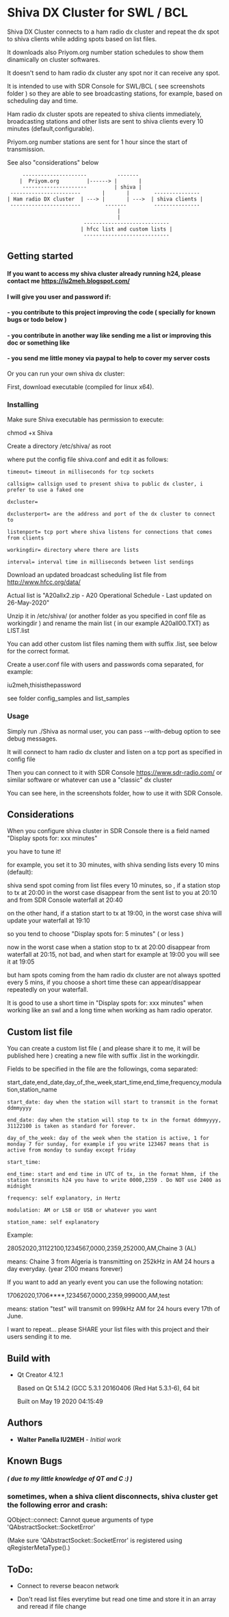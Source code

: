 # Shiva DX Cluster for SWL / BCL

Shiva DX Cluster connects to a ham radio dx cluster and repeat the dx spot to shiva clients while adding spots based on list files.

It downloads also Priyom.org number station schedules to show them dinamically on cluster softwares.

It doesn't send to ham radio dx cluster any spot nor it can receive any spot.

It is intended to use with SDR Console for SWL/BCL ( see screenshots folder ) so they are able to see broadcasting stations, for example, based on scheduling day and time.

Ham radio dx cluster spots are repeated to shiva clients immediately, broadcasting stations and other lists are sent to shiva clients every 10 minutes (default,configurable).

Priyom.org number stations are sent for 1 hour since the start of transmission.

See also "considerations" below

         ---------------------          -------
        |  Priyom.org         |------> |       |
         ---------------------         | shiva |
	 -----------------------       |       |        ---------------
  	| Ham radio DX cluster  | ---> |       | --->  | shiva clients |
	 -----------------------        -------         ---------------
         	                            |
                	                    |
                        	 ----------------------------
                          	| hfcc list and custom lists |
                        	 ----------------------------


## Getting started

#### If you want to access my shiva cluster already running h24, please contact me https://iu2meh.blogspot.com/

#### I will give you user and password if:

####	- you contribute to this project improving the code ( specially for known bugs or todo below )
	
####	- you contribute in another way like sending me a list or improving this doc or something like
	
####	- you send me little money via paypal to help to cover my server costs

	
	
Or you can run your own shiva dx cluster:

First, download executable (compiled for linux x64).

### Installing
Make sure Shiva executable has permission to execute:

chmod +x Shiva

Create a directory /etc/shiva/ as root

where put the config file shiva.conf and edit it as follows:



    timeout= timeout in milliseconds for tcp sockets

    callsign= callsign used to present shiva to public dx cluster, i prefer to use a faked one

	dxcluster=
	
	dxclusterport= are the address and port of the dx cluster to connect to

	listenport= tcp port where shiva listens for connections that comes from clients

	workingdir= directory where there are lists

	interval= interval time in milliseconds between list sendings



Download an updated broadcast scheduling list file from http://www.hfcc.org/data/

Actual list is "A20allx2.zip - A20 Operational Schedule - Last updated on 26-May-2020"

Unzip it in /etc/shiva/ (or another folder as you specified in conf file as workingdir ) and rename the main list ( in our example A20all00.TXT) as LIST.list

You can add other custom list files naming them with suffix .list, see below for the correct format.

Create a user.conf file with users and passwords coma separated, for example:

iu2meh,thisisthepassword

see folder config_samples and list_samples



### Usage
Simply run ./Shiva as normal user, you can pass --with-debug option to see debug messages.

It will connect to ham radio dx cluster and listen on a tcp port as specified in config file

Then you can connect to it with SDR Console https://www.sdr-radio.com/ or similar software or whatever can use a "classic" dx cluster

You can see here, in the screenshots folder, how to use it with SDR Console.

## Considerations

When you configure shiva cluster in SDR Console there is a field named "Display spots for: xxx minutes"

you have to tune it!

for example, you set it to 30 minutes, with shiva sending lists every 10 mins (default):

shiva send spot coming from list files every 10 minutes, so , if a station stop to tx at 20:00 in the worst case disappear from the sent list to you at 20:10 and from SDR Console waterfall at 20:40

on the other hand, if a station start to tx at 19:00, in the worst case shiva will update your waterfall at 19:10

so you tend to choose "Display spots for: 5 minutes" ( or less )

now in the worst case when a station stop to tx at 20:00 disappear from waterfall at 20:15, not bad, and when start for example at 19:00 you will see it at 19:05

but ham spots coming from the ham radio dx cluster are not always spotted every 5 mins, if you choose a short time these can appear/disappear repeatedly on your waterfall. 

It is good to use a short time in "Display spots for: xxx minutes" when working like an swl and a long time when working as ham radio operator.

## Custom list file

You can create a custom list file ( and please share it to me, it will be published here ) creating a new file with suffix .list in the workingdir.

Fields to be specified in the file are the followings, coma separated:

start_date,end_date,day_of_the_week,start_time,end_time,frequency,modulation,station_name



	start_date: day when the station will start to transmit in the format ddmmyyyy
	
	end_date: day when the station will stop to tx in the format ddmmyyyy, 31122100 is taken as standard for forever.
	
	day_of_the_week: day of the week when the station is active, 1 for monday 7 for sunday, for example if you write 123467 means that is active from monday to sunday except friday
	
	start_time:
	
	end_time: start and end time in UTC of tx, in the format hhmm, if the station transmits h24 you have to write 0000,2359 . Do NOT use 2400 as midnight
	
	frequency: self explanatory, in Hertz
	
	modulation: AM or LSB or USB or whatever you want
	
	station_name: self explanatory


	
Example:

28052020,31122100,1234567,0000,2359,252000,AM,Chaine 3 (AL)

means:  Chaine 3 from Algeria is transmitting on 252kHz in AM 24 hours a day everyday. (year 2100 means forever)

If you want to add an yearly event you can use the following notation:

17062020,1706****,1234567,0000,2359,999000,AM,test

means: station "test" will transmit on 999kHz AM for 24 hours every 17th of June.

I want to repeat... please SHARE your list files with this project and their users sending it to me.

## Build with
*   Qt Creator 4.12.1

    Based on Qt 5.14.2 (GCC 5.3.1 20160406 (Red Hat 5.3.1-6), 64 bit

    Built on May 19 2020 04:15:49

## Authors

* **Walter Panella IU2MEH** - *Initial work*

## Known Bugs
##### ( due to my little knowledge of QT and C :) )

### sometimes, when a shiva client disconnects, shiva cluster get the following error and crash:

QObject::connect: Cannot queue arguments of type 'QAbstractSocket::SocketError'

(Make sure 'QAbstractSocket::SocketError' is registered using qRegisterMetaType().)


## ToDo:

- Connect to reverse beacon network

- Don't read list files everytime but read one time and store it in an array and reread if file change
